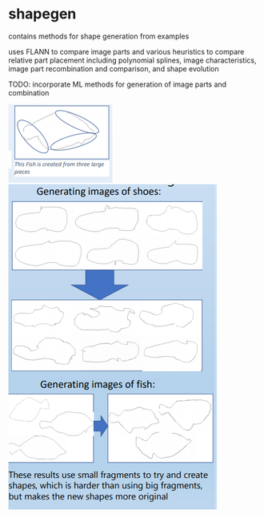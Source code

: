 # shapegen
contains methods for shape generation from examples

uses FLANN to compare image parts and various heuristics to compare relative part placement
including polynomial splines, image characteristics, image part recombination and comparison, and shape evolution

TODO: incorporate ML methods for generation of image parts and combination

![A](Capture1.PNG)
![A](Capture2.PNG)
